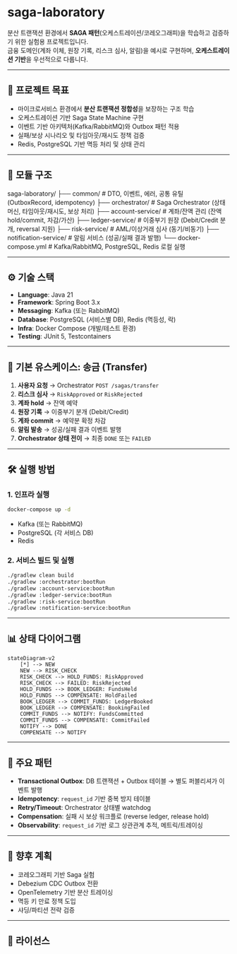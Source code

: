 # saga-laboratory

분산 트랜잭션 환경에서 **SAGA 패턴**(오케스트레이션/코레오그래피)을 학습하고 검증하기 위한 실험용 프로젝트입니다.  
금융 도메인(계좌 이체, 원장 기록, 리스크 심사, 알림)을 예시로 구현하며, **오케스트레이션 기반**을 우선적으로 다룹니다.

---

## 🎯 프로젝트 목표

- 마이크로서비스 환경에서 **분산 트랜잭션 정합성**을 보장하는 구조 학습
- 오케스트레이션 기반 Saga State Machine 구현
- 이벤트 기반 아키텍처(Kafka/RabbitMQ)와 Outbox 패턴 적용
- 실패/보상 시나리오 및 타임아웃/재시도 정책 검증
- Redis, PostgreSQL 기반 멱등 처리 및 상태 관리

---

## 📂 모듈 구조

saga-laboratory/
├── common/                 # DTO, 이벤트, 에러, 공통 유틸 (OutboxRecord, idempotency)
├── orchestrator/           # Saga Orchestrator (상태 머신, 타임아웃/재시도, 보상 처리)
├── account-service/        # 계좌/잔액 관리 (잔액 hold/commit, 차감/가산)
├── ledger-service/         # 이중부기 원장 (Debit/Credit 분개, reversal 지원)
├── risk-service/           # AML/이상거래 심사 (동기/비동기)
├── notification-service/   # 알림 서비스 (성공/실패 결과 발행)
└── docker-compose.yml      # Kafka/RabbitMQ, PostgreSQL, Redis 로컬 실행


---

## ⚙️ 기술 스택

- **Language**: Java 21
- **Framework**: Spring Boot 3.x
- **Messaging**: Kafka (또는 RabbitMQ)
- **Database**: PostgreSQL (서비스별 DB), Redis (멱등성, 락)
- **Infra**: Docker Compose (개발/테스트 환경)
- **Testing**: JUnit 5, Testcontainers

---

## 🔄 기본 유스케이스: 송금 (Transfer)

1. **사용자 요청** → Orchestrator `POST /sagas/transfer`
2. **리스크 심사** → `RiskApproved` or `RiskRejected`
3. **계좌 hold** → 잔액 예약
4. **원장 기록** → 이중부기 분개 (Debit/Credit)
5. **계좌 commit** → 예약분 확정 차감
6. **알림 발송** → 성공/실패 결과 이벤트 발행
7. **Orchestrator 상태 전이** → 최종 `DONE` 또는 `FAILED`

---

## 🛠 실행 방법

### 1. 인프라 실행
```bash
docker-compose up -d
````

* Kafka (또는 RabbitMQ)
* PostgreSQL (각 서비스 DB)
* Redis

### 2. 서비스 빌드 및 실행

```bash
./gradlew clean build
./gradlew :orchestrator:bootRun
./gradlew :account-service:bootRun
./gradlew :ledger-service:bootRun
./gradlew :risk-service:bootRun
./gradlew :notification-service:bootRun
```

---

## 📊 상태 다이어그램

```mermaid
stateDiagram-v2
    [*] --> NEW
    NEW --> RISK_CHECK
    RISK_CHECK --> HOLD_FUNDS: RiskApproved
    RISK_CHECK --> FAILED: RiskRejected
    HOLD_FUNDS --> BOOK_LEDGER: FundsHeld
    HOLD_FUNDS --> COMPENSATE: HoldFailed
    BOOK_LEDGER --> COMMIT_FUNDS: LedgerBooked
    BOOK_LEDGER --> COMPENSATE: BookingFailed
    COMMIT_FUNDS --> NOTIFY: FundsCommitted
    COMMIT_FUNDS --> COMPENSATE: CommitFailed
    NOTIFY --> DONE
    COMPENSATE --> NOTIFY
```

---

## 🧩 주요 패턴

* **Transactional Outbox**: DB 트랜잭션 + Outbox 테이블 → 별도 퍼블리셔가 이벤트 발행
* **Idempotency**: `request_id` 기반 중복 방지 테이블
* **Retry/Timeout**: Orchestrator 상태별 watchdog
* **Compensation**: 실패 시 보상 워크플로 (reverse ledger, release hold)
* **Observability**: `request_id` 기반 로그 상관관계 추적, 메트릭/트레이싱

---

## 🚀 향후 계획

* 코레오그래피 기반 Saga 실험
* Debezium CDC Outbox 전환
* OpenTelemetry 기반 분산 트레이싱
* 멱등 키 만료 정책 도입
* 샤딩/파티션 전략 검증

---

## 📜 라이선스

```